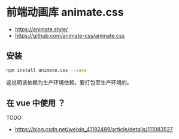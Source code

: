 # 前端动画库 animate.css

- https://animate.style/
- https://github.com/animate-css/animate.css

## 安装

```bash
npm install animate.css --save
```

这说明该依赖为生产环境依赖。要打包至生产环境的。

## 在 vue 中使用 ？

TODO:

- https://blog.csdn.net/weixin_41192489/article/details/111083527
